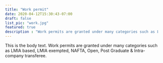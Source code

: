 ```yaml
---
title: "Work permit"
date: 2020-04-12T15:30:43-07:00
draft: false
list_pic: "work.jpg"
featured: true
description : "Work permits are granted under many categories such as LMIA based, LMIA exempted, NAFTA, Open, Post Graduate & Intra-company transferee."
---
```


This is the body text. Work permits are granted under many categories such as LMIA based, LMIA exempted, NAFTA, Open, Post Graduate & Intra-company transferee.
